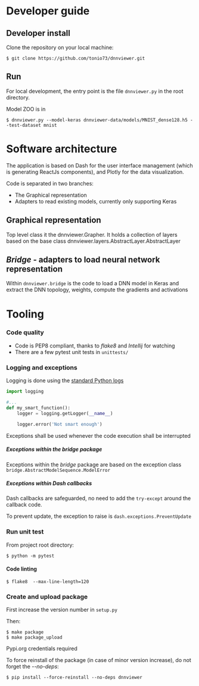 # Developer guide

## Developer install

Clone the repository on your local machine:

```shell script
$ git clone https://github.com/tonio73/dnnviewer.git
```

## Run

For local development, the entry point is the file `dnnviewer.py` in the root directory.

Model ZOO is in 

```shell script
$ dnnviewer.py --model-keras dnnviewer-data/models/MNIST_dense128.h5 --test-dataset mnist
```

# Software architecture

The application is based on Dash for the user interface management (which is generating ReactJs components), and Plotly for the data visualization.

Code is separated in two branches:

- The Graphical representation
- Adapters to read existing models, currently only supporting Keras

## Graphical representation

Top level class it the dnnviewer.Grapher. It holds a collection of layers based on the base class dnnviewer.layers.AbstractLayer.AbstractLayer

## _Bridge_ - adapters to load neural network representation

Within `dnnviewer.bridge` is the code to load a DNN model in Keras and extract the DNN topology, weights, compute the gradients and activations

# Tooling

### Code quality

- Code is PEP8 compliant, thanks to *flake8* and *Intellij* for watching
- There are a few pytest unit tests in `unittests/`

### Logging and exceptions

Logging is done using the [standard Python logs](https://docs.python.org/2/library/logging.html)

```python
import logging

#...
def my_smart_function():
    logger = logging.getLogger(__name__)

    logger.error('Not smart enough')
```

Exceptions shall be used whenever the  code execution shall be interrupted

##### Exceptions within the _bridge_ package

Exceptions within the _bridge_ package are based on the exception class `bridge.AbstractModelSequence.ModelError`

##### Exceptions within Dash callbacks

 Dash callbacks are safeguarded, no need to add the `try-except` around the callback code.
 
 To prevent update, the exception to raise is `dash.exceptions.PreventUpdate`

### Run unit test

From project root directory:

```shell
$ python -m pytest
```

#### Code linting

```shell
$ flake8  --max-line-length=120
```

### Create and upload package

First increase the version number in `setup.py`

Then:

```shell script
$ make package
$ make package_upload
```

Pypi.org credentials required

To force reinstall of the package (in case of minor version increase), do not forget the _--no-deps_:
```shell script
$ pip install --force-reinstall --no-deps dnnviewer 
```
